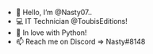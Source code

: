- 👀  Hello, I’m @Nasty07..
- 💻  IT Technician @ToubisEditions!
- 🐍  In love with Python!
- 📫  Reach me on Discord => Nasty#8148
